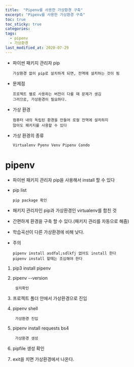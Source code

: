 ```yaml
---
title:  "Pipenv를 사용한 가상환경 구축"
excerpt: "Pipenv를 사용한 가상환경 구축"
toc: true
toc_sticky: true
categories:
tags:
  - pipenv
  - 가상환경
last_modified_at: 2020-07-29
---
```


* 파이썬 패키지 관리자 pip

      가상환경 없이 pip로 설치하게 되면, 전역에 설치하는 것이 됨

* 문제점

      프로젝트 별로 사용하는 버전이 다를 때 문제가 생김 
      그러므로, 가상환경이 필요하다.

* 가상 환경

      컴퓨터 내의 독립된 환경을 만들어 로컬 전역에 설치하지
      않아도 패키지를 사용할 수 있다
* 가상 환경의 종류

      Virtualenv Pyenv Venv Pipenv Condo
      
# pipenv

* 파이썬 패키지 관리자 pip을 사용해서 install 할 수 있다 

* pip list

      pip package 확인

* 패키지 관리자인 pip과 가상환경인 virtualenv를 합친 것
* 간편하게 환경을 구축 할 수 있다.(패키지 관리를 자동으로 해줌)
* 학습곡선이 다른 가상환경에 비해 낮다.

* 주의

      pipenv install asdfal;sdlkfj 없어도 install 한다
      pipenv install 할때는 조심해야 한다

1. pip3 install pipenv

2. pipenv --version

        설치확인

3. 프로젝트 폴더 안에서 가상환경으로 진입
4. pipenv shell
  
        가상환경 진입
  
5. pipenv install requests bs4

        가상환경 생성

6. pipfile 생성 확인

7. exit을 치면 가상환경에서 나온다.
